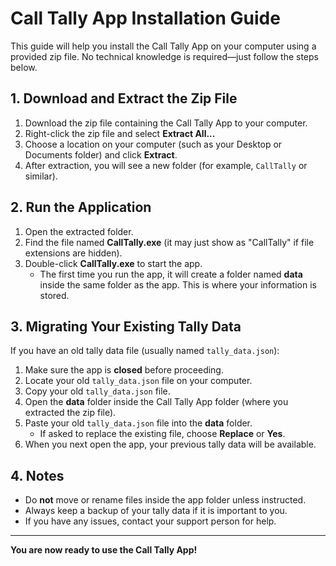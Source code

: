 # Call Tally App Installation Guide

This guide will help you install the Call Tally App on your computer using a provided zip file. No technical knowledge is required—just follow the steps below.

## 1. Download and Extract the Zip File
1. Download the zip file containing the Call Tally App to your computer.
2. Right-click the zip file and select **Extract All...**
3. Choose a location on your computer (such as your Desktop or Documents folder) and click **Extract**.
4. After extraction, you will see a new folder (for example, `CallTally` or similar).

## 2. Run the Application
1. Open the extracted folder.
2. Find the file named **CallTally.exe** (it may just show as "CallTally" if file extensions are hidden).
3. Double-click **CallTally.exe** to start the app.
   - The first time you run the app, it will create a folder named **data** inside the same folder as the app. This is where your information is stored.

## 3. Migrating Your Existing Tally Data
If you have an old tally data file (usually named `tally_data.json`):

1. Make sure the app is **closed** before proceeding.
2. Locate your old `tally_data.json` file on your computer.
3. Copy your old `tally_data.json` file.
4. Open the **data** folder inside the Call Tally App folder (where you extracted the zip file).
5. Paste your old `tally_data.json` file into the **data** folder.
   - If asked to replace the existing file, choose **Replace** or **Yes**.
6. When you next open the app, your previous tally data will be available.

## 4. Notes
- Do **not** move or rename files inside the app folder unless instructed.
- Always keep a backup of your tally data if it is important to you.
- If you have any issues, contact your support person for help.

---

**You are now ready to use the Call Tally App!**
